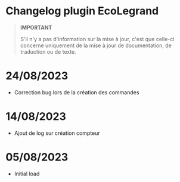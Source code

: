 # Changelog plugin EcoLegrand

>**IMPORTANT**
>
>S'il n'y a pas d'information sur la mise à jour, c'est que celle-ci concerne uniquement de la mise à jour de documentation, de traduction ou de texte.

# 24/08/2023

- Correction bug lors de la création des commandes

# 14/08/2023

- Ajout de log sur création compteur

# 05/08/2023

- Initial load